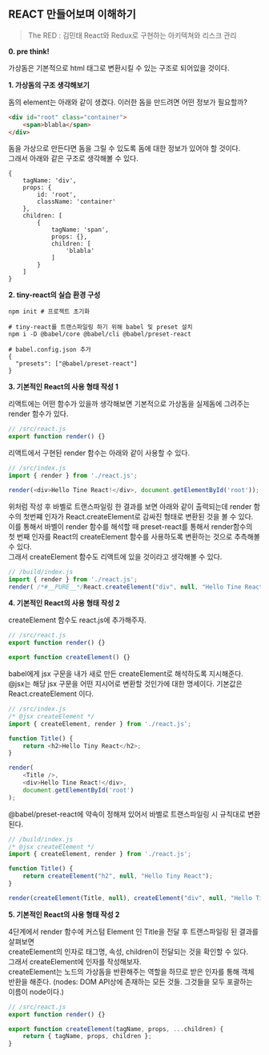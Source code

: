 ## REACT 만들어보며 이해하기
> The RED : 김민태 React와 Redux로 구현하는 아키텍쳐와 리스크 관리

**0. pre think!**

가상돔은 기본적으로 html 태그로 변환시킬 수 있는 구조로 되어있을 것이다.

**1. 가상돔의 구조 생각해보기**

돔의 element는 아래와 같이 생겼다.
이러한 돔을 만드려면 어떤 정보가 필요할까?
```html
<div id="root" class="container">
    <span>blabla</span>
</div>
```

돔을 가상으로 만든다면 돔을 그릴 수 있도록 돔에 대한 정보가 있어야 할 것이다.</br>
그래서 아래와 같은 구조로 생각해볼 수 있다.
```
{
    tagName: 'div',
    props: {
        id: 'root',
        className: 'container'
    },
    children: [
        {
            tagName: 'span',
            props: {},
            children: [
                'blabla'
            ]
        }
    ]
}
```
**2. tiny-react의 실습 환경 구성**

```shell
npm init # 프로젝트 초기화

# tiny-react를 트랜스파일링 하기 위해 babel 및 preset 설치
npm i -D @babel/core @babel/cli @babel/preset-react

# babel.config.json 추가
{
  "presets": ["@babel/preset-react"]
}
```

**3. 기본적인 React의 사용 형태 작성 1**

리액트에는 어떤 함수가 있을까 생각해보면 기본적으로 가상돔을 실제돔에 그려주는 render 함수가 있다.

```javascript
// /src/react.js
export function render() {}
```

리액트에서 구현된 render 함수는 아래와 같이 사용할 수 있다.
```javascript
// /src/index.js
import { render } from './react.js';

render(<div>Hello Tine React!</div>, document.getElementById('root'));
```

위처럼 작성 후 바벨로 트랜스파일링 한 결과를 보면 아래와 같이 출력되는데
render 함수의 첫번쨰 인자가 React.createElement로 감싸진 형태로 변환된 것을 볼 수 있다.
이를 통해서 바벨이 render 함수를 해석할 때 preset-react를 통해서 render함수의 첫 번째 인자를 React의 createElement 함수를 사용하도록 변환하는 것으로 추측해볼 수 있다.</br>
그래서 createElement 함수도 리액트에 있을 것이라고 생각해볼 수 있다.
```javascript
// /build/index.js
import { render } from './react.js';
render( /*#__PURE__*/React.createElement("div", null, "Hello Tine React!"), document.getElementById('root'));
```

**4. 기본적인 React의 사용 형태 작성 2**

createElement 함수도 react.js에 추가해주자.
```javascript
// /src/react.js
export function render() {}

export function createElement() {}
```

babel에게 jsx 구문을 내가 새로 만든 createElement로 해석하도록 지시해준다.
@jsx는 해당 jsx 구문을 어떤 지시어로 변환할 것인가에 대한 명세이다. 기본값은 React.createElement 이다.
```javascript
// /src/index.js
/* @jsx createElement */
import { createElement, render } from './react.js';

function Title() {
    return <h2>Hello Tiny React</h2>;
}

render(
    <Title />,
    <div>Hello Tine React!</div>,
    document.getElementById('root')
);

```

@babel/preset-react에 약속이 정해져 있어서 바벨로 트랜스파일링 시 규칙대로 변환된다.
```javascript
// /build/index.js
/* @jsx createElement */
import { createElement, render } from './react.js';

function Title() {
    return createElement("h2", null, "Hello Tiny React");
}

render(createElement(Title, null), createElement("div", null, "Hello Tine React!"), document.getElementById('root'));
```

**5. 기본적인 React의 사용 형태 작성 2**

4단계에서 render 함수에 커스텀 Element 인 Title을 전달 후 트랜스파일링 된 결과를 살펴보면<br/>
createElement의 인자로 태그명, 속성, children이 전달되는 것을 확인할 수 있다.<br/>
그래서 createElement에 인자를 작성해보자.<br/>
createElement는 노드의 가상돔을 반환해주는 역할을 하므로 받은 인자를 통해 객체 반환을 해준다.
(nodes: DOM API상에 존재하는 모든 것들. 그것들을 모두 포괄하는 이름이 node이다.)
```javascript
// /src/react.js
export function render() {}

export function createElement(tagName, props, ...children) {
    return { tagName, props, children };
}
```
